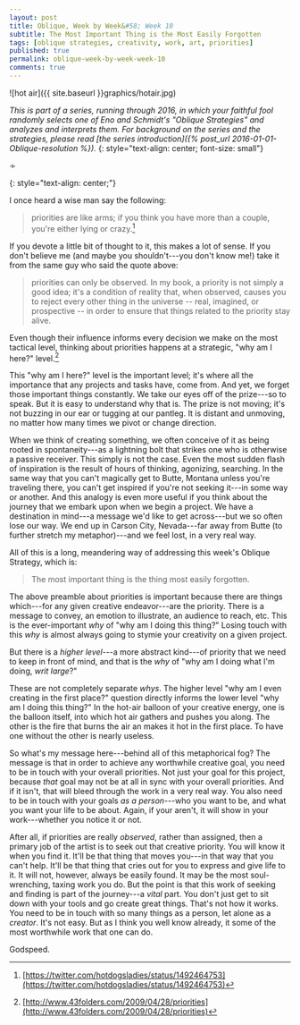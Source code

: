 ```yaml
---
layout: post
title: Oblique, Week by Week&#58; Week 10
subtitle: The Most Important Thing is the Most Easily Forgotten
tags: [oblique strategies, creativity, work, art, priorities]
published: true
permalink: oblique-week-by-week-week-10
comments: true
---
```

![hot air]({{ site.baseurl }}graphics/hotair.jpg)

*This is part of a series, running through 2016, in which your faithful fool randomly selects one of Eno and Schmidt's "Oblique Strategies" and analyzes and interprets them. For background on the series and the strategies, please read [the series introduction]({% post_url 2016-01-01-Oblique-resolution %}).*
{: style="text-align: center; font-size: small"}

<p>&homtht;</p>
{: style="text-align: center;"}

I once heard a wise man say the following:

>priorities are like arms; if you think you have more than a couple, you're either lying or crazy.[^1]

[^1]: [https://twitter.com/hotdogsladies/status/1492464753](https://twitter.com/hotdogsladies/status/1492464753)

If you devote a little bit of thought to it, this makes a lot of sense. If you don't believe me (and maybe you shouldn't---you don't know me!) take it from the same guy who said the quote above:

>priorities can only be observed. In my book, a priority is not simply a good idea; it's a condition of reality that, when observed, causes you to reject every other thing in the universe -- real, imagined, or prospective -- in order to ensure that things related to the priority stay alive.
>
Even though their influence informs every decision we make on the most tactical level, thinking about priorities happens at a strategic, "why am I here?" level.[^2]

<!--more-->

[^2]: [http://www.43folders.com/2009/04/28/priorities](http://www.43folders.com/2009/04/28/priorities)

This "why am I here?" level is the important level; it's where all the importance that any projects and tasks have, come from. And yet, we forget those important things constantly. We take our eyes off of the prize---so to speak. But it is easy to understand why that is. The prize is not moving; it's not buzzing in our ear or tugging at our pantleg.  It is distant and unmoving, no matter how many times we pivot or change direction.

When we think of creating something, we often conceive of it as being rooted in spontaneity---as a lightning bolt that strikes one who is otherwise a passive receiver. This simply is not the case. Even the most sudden flash of inspiration is the result of hours of thinking, agonizing, searching. In the same way that you can't magically get to Butte, Montana unless you're traveling there, you can't get inspired if you're not seeking it---in some way or another. And this analogy is even more useful if you think about the journey that we embark upon when we begin a project. We have a destination in mind---a message we'd like to get across---but we so often lose our way. We end up in Carson City, Nevada---far away from Butte (to further stretch my metaphor)---and we feel lost, in a very real way.

All of this is a long, meandering way of addressing this week's Oblique Strategy, which is:

>The most important thing is the thing most easily forgotten.

The above preamble about priorities is important because there are things which---for any given creative endeavor---are the priority. There is a message to convey, an emotion to illustrate, an audience to reach, etc. This is the ever-important *why* of "why am I doing this thing?" Losing touch with this *why* is almost always going to stymie your creativity on a given project.

But there is a *higher level*---a more abstract kind---of priority that we need to keep in front of mind, and that is the *why* of "why am I doing what I'm doing, *writ large*?"

These are not completely separate *whys*. The higher level "why am I even creating in the first place?" question directly informs the lower level "why am I doing this thing?" In the hot-air balloon of your creative energy, one is the balloon itself, into which hot air gathers and pushes you along. The other is the fire that burns the air an makes it hot in the first place. To have one without the other is nearly useless.

So what's my message here---behind all of this metaphorical fog? The message is that in order to achieve any worthwhile creative goal, you need to be in touch with your overall priorities. Not just your goal for this project, because *that* goal may not be at all in sync with your overall priorities. And if it isn't, that will bleed through the work in a very real way.  You also need to be in touch with your goals *as a person*---who you want to be, and what you want your life to be about. Again, if your aren't, it will show in your work---whether you notice it or not.

After all, if priorities are really *observed*, rather than assigned, then a primary job of the artist is to seek out that creative priority. You will know it when you find it. It'll be that thing that moves you---in that way that you can't help. It'll be that thing that cries out for you to express and give life to it. It will not, however, always be easily found. It may be the most soul-wrenching, taxing work you do. But the point is that this work of seeking and finding is part of the journey---a *vital* part. You don't just get to sit down with your tools and go create great things. That's not how it works. You need to be in touch with so many things as a person, let alone as a *creator*. It's not easy. But as I think you well know already, it some of the most worthwhile work that one can do.

Godspeed.
